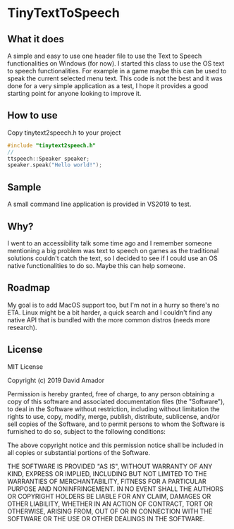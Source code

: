 # TinyTextToSpeech

## What it does

A simple and easy to use one header file to use the Text to Speech functionalities on Windows (for now). I started this class to use the OS text to speech functionalities.
For example in a game maybe this can be used to speak the current selected menu text. 
This code is not the best and it was done for a very simple application as a test, I hope it provides a good starting point for anyone looking to improve it.

## How to use

Copy tinytext2speech.h to your project
```cpp 
#include "tinytext2speech.h"
//
ttspeech::Speaker speaker;
speaker.speak("Hello world!");
````

## Sample
A small command line application is provided in VS2019 to test.


## Why?

I went to an accessibility talk some time ago and I remember someone mentioning a big problem was text to speech on games as the traditional solutions couldn't catch the text, so I decided to see if I could use an OS native functionalities to do so. Maybe this can help someone.

## Roadmap
My goal is to add MacOS support too, but I'm not in a hurry so there's no ETA. Linux might be a bit harder, a quick search and I couldn't find any native API that is bundled with the more common distros (needs more research).


## License
MIT License

Copyright (c) 2019 David Amador

Permission is hereby granted, free of charge, to any person obtaining a copy
of this software and associated documentation files (the "Software"), to deal
in the Software without restriction, including without limitation the rights
to use, copy, modify, merge, publish, distribute, sublicense, and/or sell
copies of the Software, and to permit persons to whom the Software is
furnished to do so, subject to the following conditions:

The above copyright notice and this permission notice shall be included in all
copies or substantial portions of the Software.

THE SOFTWARE IS PROVIDED "AS IS", WITHOUT WARRANTY OF ANY KIND, EXPRESS OR
IMPLIED, INCLUDING BUT NOT LIMITED TO THE WARRANTIES OF MERCHANTABILITY,
FITNESS FOR A PARTICULAR PURPOSE AND NONINFRINGEMENT. IN NO EVENT SHALL THE
AUTHORS OR COPYRIGHT HOLDERS BE LIABLE FOR ANY CLAIM, DAMAGES OR OTHER
LIABILITY, WHETHER IN AN ACTION OF CONTRACT, TORT OR OTHERWISE, ARISING FROM,
OUT OF OR IN CONNECTION WITH THE SOFTWARE OR THE USE OR OTHER DEALINGS IN THE
SOFTWARE.
